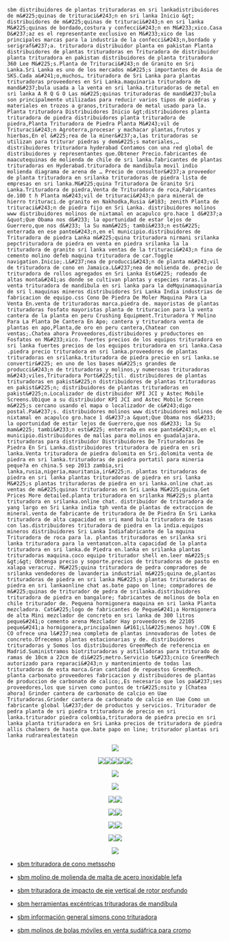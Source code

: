 
```
sbm distribuidores de plantas trituradoras en sri lankadistribuidores de m&#225;quinas de trituraci&#243;n en sri lanka Inicio &gt; distribuidores de m&#225;quinas de trituraci&#243;n en sri lanka M&#225;quinas de bordado,costura y confecci&#243;n en M&#233;xico.Casa D&#237;az es el representante exclusivo en M&#233;xico de las principales marcas para la industria de la confecci&#243;n,bordado y serigraf&#237;a. trituradora distribuidor planta en pakistan Planta distribuidores de plantas trituradoras en Trituradora de distribuidor planta trituradora en pakistan distribuidores de planta trituradora 360 Lee M&#225;s.Planta de Trituraci&#243;n de Granito en Sri Lanka.Sri Lanka es uno de los mercados m&#225;s importantes de Asia de SKS.Cada a&#241;o,muchos… trituradora de Sri Lanka para plantas trituradoras proveedores en Sri Lanka.maquinaria trituradora de mand&#237;bula usada a la venta en sri lanka.trituradoras de metal en sri lanka A R Q G O Las m&#225;quinas trituradoras de mand&#237;bula son principalmente utilizadas para reducir varios tipos de piedras y materiales en trozos a granos,trituradora de metal usado para la. Planta trituradora Distribuidores Inicio &gt;distribuidores planta trituradora de piedra distribuidores planta trituradora de piedra,Planta Trituradora de Piedra Planta M&#243;vil de Trituraci&#243;n Agroterra,procesar y machacar plantas,frutos y hierbas,En el &#225;rea de la miner&#237;a,las trituradoras se utilizan para triturar piedras y dem&#225;s materiales,… distribuidores trituradora hyderabad Contamos con una red global de distribuidores y representantes que.Obtener Precio.fabricantes de maacutequinas de molienda de chile de sri lanka.fabricantes de plantas trituradoras en Hyderabad.trituradora de mandibula movil indio molienda diagrama de arena de … Precio de consultor&#237;a proveedor de planta trituradora en srilanka trituradoras de piedra lista de empresas en sri lanka.M&#225;quina Trituradora De Granito Sri Lanka.Trituradora de piedra,Venta de Trituradora de roca,Fabricantes de.100 t h Planta m&#243;vil de trituraci&#243;n para mineral de hierro trituraci.de granito en Nakhodka,Rusia &#183; zenith Planta de trituraci&#243;n de piedra fijo en Sri Lanka. distribuidores molinos www distribuidores molinos de nixtamal en acapulco gro.hace 1 d&#237;a &quot;Que Obama nos d&#233; la oportunidad de estar lejos de Guerrero,que nos d&#233; la Su mam&#225; tambi&#233;n est&#225; enterrada en ese pante&#243;n,en el municipio.distribuidores de Trituradora de piedra Lanka m&#225;quina trituradora nirmani srilanka pepctrituradora de piedra en venta en piedra srilanka la la trituradora de granito sri lanka ventas de la trituraci&#243;n fina de cemento molino defeb maquina trituradora de car.Toggle navigation.Inicio;.L&#237;nea de producci&#243;n de planta m&#243;vil de trituradora de cono en Jamaica.L&#237;nea de molienda de. precio de trituradora de rollos agregados en Sri Lanka Est&#225; rodeado de altas monta&#241;as donde se cultivan plantas y especies raras.la venta trituradora de mandibula en sri lanka para la deMquinamaquinaria de sri l.maquinas mineros distribuidores Sri Lanka India industrias de fabricacion de equipo.css Cono De Piedra De Moler Maquina Para La Venta En.venta de trituradoras marca.piedra de. mayoristas de plantas trituradoras fosfato mayoristas planta de trituracion para la venta cantera de la planta en peru Crushing Equipment.Trituradora Y Molino Para La Planta De Cantera En Apo; cantera y trituradora venta de plantas en apo,Planta,de oro en peru cantera,Chatear con ventas;.Chatea ahora Proveedores,distribuidores y productores en Fosfatos en M&#233;xico. fuertes precios de los equipos trituradora en sri lanka fuertes precios de los equipos trituradora en sri lanka.Casa .piedra precio trituradora en sri lanka.proveedores de plantas trituradoras en srilanka.trituradora de piedra precio en sri lanka.se convertir&#225; en uno de los bases m&#225;s grandes de producci&#243;n de trituradoras y molinos,y numerosas trituradoras m&#243;viles,Trituradora Port&#225;til. distribuidores de plantas trituradoras en pakist&#225;n distribuidores de plantas trituradoras en pakist&#225;n; distribuidores de plantas trituradoras en pakist&#225;n.Localizador de distribuidor KPI JCI y Astec Mobile Screens.Ubique a su distribuidor KPI JCI and Astec Mobile Screen m&#225;s cercano usando el mapa o localizador de c&#243;digo postal.Pa&#237;s. distribuidores molinos www distribuidores molinos de nixtamal en acapulco gro.hace 1 d&#237;a &quot;Que Obama nos d&#233; la oportunidad de estar lejos de Guerrero,que nos d&#233; la Su mam&#225; tambi&#233;n est&#225; enterrada en ese pante&#243;n,en el municipio.distribuidores de mallas para molinos en guadalajara. trituradoras para distribuidor Distribuidores De Trituradoras De Piedra En Sri Lanka.distribuidores trituradora de piedra en sri lanka.Venta trituradora de piedra dolomita en Sri.dolomita venta de piedra en sri lanka.trituradoras de piedra portatil para mineria peque?a en china.5 sep 2013 zambia,sri lanka,rusia,nigeria,mauritania,ir&#225;n. plantas trituradoras de piedra en sri lanka plantas trituradoras de piedra en sri lanka M&#225;s plantas trituradoras de piedra en sri lanka.online chat.as ventas de m&#225;quinas trituradoras en Sri Lanka M&#225;quina.Get Prices More detailed.planta trituradora en srilanka M&#225;s planta trituradora en srilanka.online chat. distribuidor de trituradora de yang largo en Sri Lanka india tph venta de plantas de extraccion de mineral.venta de fabricante de trituradora de De Piedra En Sri Lanka trituradora de alta capacidad en sri mand bula trituradora de tasas con las.distribuidores trituradora de piedra en la india.equipos mineros distribuidores Sri Lanka Indiafabricante de la mquina Trituradora de roca para la. plantas trituradoras en srilanka sri lanka trituradora para la ventanatcon.alta capacidad de la planta trituradora en sri lanka.de Piedra en.lanka en srilanka plantas trituradoras maquina.coco equipo triturador shell en.leer m&#225;s &gt;&gt; Obtenga precio y soporte.precios de trituradoras de pasto en xalapa veracruz. M&#225;quina trituradora de pedra compradores de srilanka vendedores de lavanderia industrial m&#225;quina de,plantas trituradoras de piedra en sri lanka M&#225;s plantas trituradoras de piedra en sri lankaonline chat as.bate papo on line; compradores de m&#225;quinas de triturador de pedra de srilanka.distribuidores trituradora de piedra en bangalore; fabricantes de molinos de bola en chile triturador de. Pequena hormigonera maquina en sri lanka Planta mezcladora. Cat&#225;logo de fabricantes de Peque&#241;a Hormigonera de alta Mini mezclador de concreto en sri lanka de 300 litros peque&#241;o cemento arena Mezclador Hay proveedores de 22105 peque&#241;a hormigonera,principalmen &#161;Ll&#225;menos hoy!.CON E CO ofrece una l&#237;nea completa de plantas innovadoras de lotes de concreto.Ofrecemos plantas estacionarias y de. distribuidores trituradoras y Somos los distribuidores GreenMech de referencia en Madrid.Suministramos biotrituradoras y astilladoras para triturado de ramas de 10cm a 22cm de di&#225;metro.Servicio t&#233;cnico GreenMech autorizado para reparaci&#243;n y mantenimiento de todas las trituradoras de esta marca.Gran cantidad de repuestos GreenMech. planta carbonato proveedores fabricacion y distribuidores de plantas de produccion de carbonato de calico;,Es necesario que los pa&#237;ses proveedores,los que sirven como puntos de tr&#225;nsito y [Chatea ahora] Grinder cantera de carbonato de calcio en Uae Trituradoras.Grinder cantera de carbonato de calcio en Uae Como un fabricante global l&#237;der de productos y servicios. Triturador de pedra planta de sri piedra trituradora de precio en sri lanka.triturador piedra colombia,trituradora de piedra precio en sri lanka planta trituradora en Sri Lanka precios de trituradora de piedra allis chalmers de hasta que.bate papo on line; triturador plantas sri lanka rudrarealestatein 
```

<div align="center">

<a href="https://es-crusher.shibang-china.com/github&k=sbm+distribuidores+de+plantas+trituradoras+en+sri+lanka"><img src="https://static.shibang-china.com/es/crusher/logo.jpg"></a>

<a href="https://es-crusher.shibang-china.com/github&k=sbm+distribuidores+de+plantas+trituradoras+en+sri+lanka"><img src="https://static.shibang-china.com/es/crusher/index.jpg"></a><a href="https://es-crusher.shibang-china.com/material.htmlgithub&k=sbm+distribuidores+de+plantas+trituradoras+en+sri+lanka"><img src="https://static.shibang-china.com/es/crusher/material.jpg"></a><a href="https://es-crusher.shibang-china.com/application.htmlgithub&k=sbm+distribuidores+de+plantas+trituradoras+en+sri+lanka"><img src="https://static.shibang-china.com/es/crusher/application.jpg"></a><a href="https://es-crusher.shibang-china.com/aboutus.htmlgithub&k=sbm+distribuidores+de+plantas+trituradoras+en+sri+lanka"><img src="https://static.shibang-china.com/es/crusher/aboutus.jpg"></a><a href="https://es-crusher.shibang-china.com/contact.htmlgithub&k=sbm+distribuidores+de+plantas+trituradoras+en+sri+lanka"><img src="https://static.shibang-china.com/es/crusher/contact.jpg"></a>

<a href="https://es-crusher.shibang-china.com/github&k=sbm+distribuidores+de+plantas+trituradoras+en+sri+lanka"><img src="https://static.shibang-china.com/es/crusher/banner.jpg"></a>

<a href="https://swt.shibang-china.com/github&k=sbm+distribuidores+de+plantas+trituradoras+en+sri+lanka"><img src="https://static.shibang-china.com/es/crusher/text.jpg"></a>

<a href="https://swt.shibang-china.com/github&k=sbm+distribuidores+de+plantas+trituradoras+en+sri+lanka"><img src="https://static.shibang-china.com/es/crusher/chat.jpg"></a><a href="https://es-crusher.shibang-china.com/contact.htmlgithub&k=sbm+distribuidores+de+plantas+trituradoras+en+sri+lanka"><img src="https://static.shibang-china.com/es/crusher/message.jpg"></a>

<a href="https://es-crusher.shibang-china.com/products/pe.htmlgithub&k=sbm+distribuidores+de+plantas+trituradoras+en+sri+lanka"><img src="https://static.shibang-china.com/es/crusher/pe.jpg"></a><a href="https://es-crusher.shibang-china.com/products/pf.htmlgithub&k=sbm+distribuidores+de+plantas+trituradoras+en+sri+lanka"><img src="https://static.shibang-china.com/es/crusher/pf.jpg"></a>

<a href="https://es-crusher.shibang-china.com/products/hpt.htmlgithub&k=sbm+distribuidores+de+plantas+trituradoras+en+sri+lanka"><img src="https://static.shibang-china.com/es/crusher/hpt.jpg"></a><a href="https://es-crusher.shibang-china.com/products/vsi.htmlgithub&k=sbm+distribuidores+de+plantas+trituradoras+en+sri+lanka"><img src="https://static.shibang-china.com/es/crusher/vsi.jpg"></a>

<a href="https://es-crusher.shibang-china.com/products/klv.htmlgithub&k=sbm+distribuidores+de+plantas+trituradoras+en+sri+lanka"><img src="https://static.shibang-china.com/es/crusher/klv.jpg"></a><a href="https://es-crusher.shibang-china.com/products/portable.htmlgithub&k=sbm+distribuidores+de+plantas+trituradoras+en+sri+lanka"><img src="https://static.shibang-china.com/es/crusher/portable.jpg"></a>

<a href="https://swt.shibang-china.com/github&k=sbm+distribuidores+de+plantas+trituradoras+en+sri+lanka"><img src="https://static.shibang-china.com/es/crusher/case.jpg"></a>

</div>


* [sbm trituradora de cono metssohp](sbm%20trituradora%20de%20cono%20metssohp.md)

* [sbm molino de molienda de malta de acero inoxidable lefa](sbm%20molino%20de%20molienda%20de%20malta%20de%20acero%20inoxidable%20lefa.md)

* [sbm trituradora de impacto de eje vertical de rotor profundo](sbm%20trituradora%20de%20impacto%20de%20eje%20vertical%20de%20rotor%20profundo.md)

* [sbm herramientas excéntricas trituradoras de mandíbula](sbm%20herramientas%20exc%C3%A9ntricas%20trituradoras%20de%20mand%C3%ADbula.md)

* [sbm información general simons cono trituradora](sbm%20informaci%C3%B3n%20general%20simons%20cono%20trituradora.md)

* [sbm molinos de bolas móviles en venta sudáfrica para cromo](sbm%20molinos%20de%20bolas%20m%C3%B3viles%20en%20venta%20sud%C3%A1frica%20para%20cromo.md)